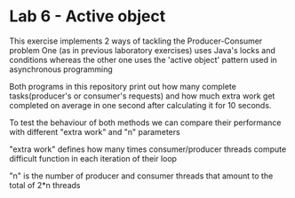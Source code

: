 # Lab 6 - Active object

This exercise implements 2 ways of tackling the Producer-Consumer problem
One (as in previous laboratory exercises) uses Java's locks and conditions
whereas the other one uses the 'active object' pattern used in asynchronous programming

Both programs in this repository print out how many complete tasks(producer's or consumer's requests) and how much extra work
get completed on average in one second after calculating it for 10 seconds.

To test the behaviour of both methods we can compare their performance with different "extra work" and "n" parameters

"extra work" defines how many times consumer/producer threads compute difficult function in each iteration of their loop

"n" is the number of producer and consumer threads that amount to the total of 2*n threads
